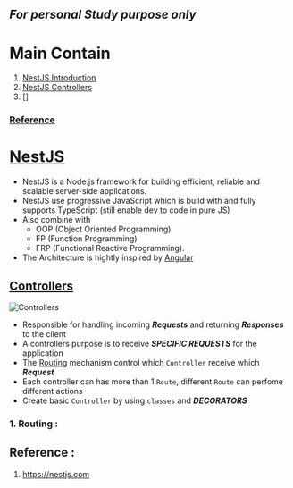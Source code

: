 ## _For personal Study purpose only_
# Main Contain
1. [NestJS Introduction](https://github.com/IT-nhan326/startToLearnNestJS#nestjs)
2. [NestJS Controllers](https://github.com/IT-nhan326/startToLearnNestJS/blob/main/README.md#controllers)
3. []


### [Reference](https://github.com/IT-nhan326/startToLearnNestJS/blob/main/README.md#reference-)


# [NestJS](https://nestjs.com/)
  * NestJS is a Node.js framework for building efficient, reliable and scalable server-side applications.
  * NestJS use progressive JavaScript which is build with and fully supports TypeScript (still enable dev to code in pure JS)
  * Also combine with 
    * OOP (Object Oriented Programming)
    * FP (Function Programming)
    * FRP (Functional Reactive Programming).
  * The Architecture is hightly inspired by [Angular](https://angular.io/)

## [Controllers](https://docs.nestjs.com/controllers)
![Controllers](https://docs.nestjs.com/assets/Controllers_1.png)

- Responsible for handling incoming ***Requests*** and returning ***Responses*** to the client
- A controllers purpose is to receive ***SPECIFIC REQUESTS*** for the application
- The [Routing]() mechanism control which `Controller` receive which ***Request***
- Each controller can has more than 1 `Route`, different `Route` can perfome different actions
- Create basic `Controller` by using `classes` and ***DECORATORS***

### 1. Routing : 




## Reference : 
1. https://nestjs.com
